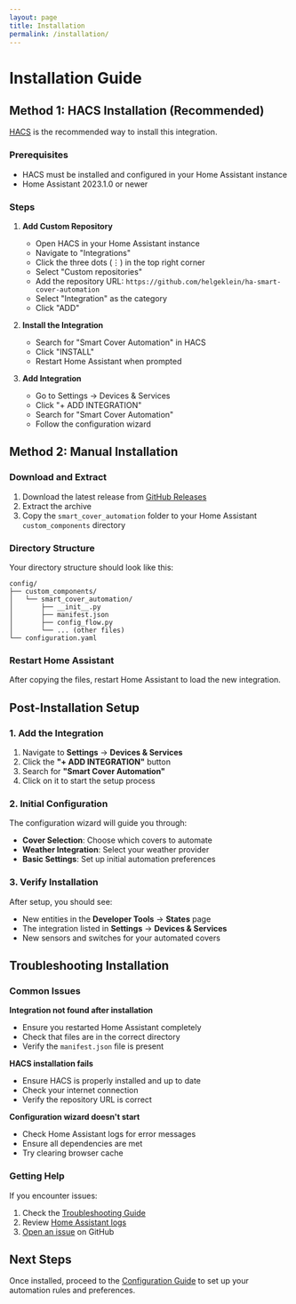 ```yaml
---
layout: page
title: Installation
permalink: /installation/
---
```


# Installation Guide

## Method 1: HACS Installation (Recommended)

[HACS](https://hacs.xyz/) is the recommended way to install this integration.

### Prerequisites
- HACS must be installed and configured in your Home Assistant instance
- Home Assistant 2023.1.0 or newer

### Steps

1. **Add Custom Repository**
   - Open HACS in your Home Assistant instance
   - Navigate to "Integrations"
   - Click the three dots (⋮) in the top right corner
   - Select "Custom repositories"
   - Add the repository URL: `https://github.com/helgeklein/ha-smart-cover-automation`
   - Select "Integration" as the category
   - Click "ADD"

2. **Install the Integration**
   - Search for "Smart Cover Automation" in HACS
   - Click "INSTALL"
   - Restart Home Assistant when prompted

3. **Add Integration**
   - Go to Settings → Devices & Services
   - Click "+ ADD INTEGRATION"
   - Search for "Smart Cover Automation"
   - Follow the configuration wizard

## Method 2: Manual Installation

### Download and Extract

1. Download the latest release from [GitHub Releases](https://github.com/helgeklein/ha-smart-cover-automation/releases)
2. Extract the archive
3. Copy the `smart_cover_automation` folder to your Home Assistant `custom_components` directory

### Directory Structure

Your directory structure should look like this:

```
config/
├── custom_components/
│   └── smart_cover_automation/
│       ├── __init__.py
│       ├── manifest.json
│       ├── config_flow.py
│       └── ... (other files)
└── configuration.yaml
```

### Restart Home Assistant

After copying the files, restart Home Assistant to load the new integration.

## Post-Installation Setup

### 1. Add the Integration

1. Navigate to **Settings** → **Devices & Services**
2. Click the **"+ ADD INTEGRATION"** button
3. Search for **"Smart Cover Automation"**
4. Click on it to start the setup process

### 2. Initial Configuration

The configuration wizard will guide you through:

- **Cover Selection**: Choose which covers to automate
- **Weather Integration**: Select your weather provider
- **Basic Settings**: Set up initial automation preferences

### 3. Verify Installation

After setup, you should see:

- New entities in the **Developer Tools** → **States** page
- The integration listed in **Settings** → **Devices & Services**
- New sensors and switches for your automated covers

## Troubleshooting Installation

### Common Issues

**Integration not found after installation**
- Ensure you restarted Home Assistant completely
- Check that files are in the correct directory
- Verify the `manifest.json` file is present

**HACS installation fails**
- Ensure HACS is properly installed and up to date
- Check your internet connection
- Verify the repository URL is correct

**Configuration wizard doesn't start**
- Check Home Assistant logs for error messages
- Ensure all dependencies are met
- Try clearing browser cache

### Getting Help

If you encounter issues:

1. Check the [Troubleshooting Guide](troubleshooting)
2. Review [Home Assistant logs](https://www.home-assistant.io/integrations/logger/)
3. [Open an issue](https://github.com/helgeklein/ha-smart-cover-automation/issues) on GitHub

## Next Steps

Once installed, proceed to the [Configuration Guide](configuration) to set up your automation rules and preferences.